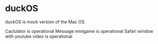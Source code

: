 # duckOS
duckOS is mock version of the Mac OS.

Caclulator is operational
Message minigame is operational
Safari window with youtube video is operational
